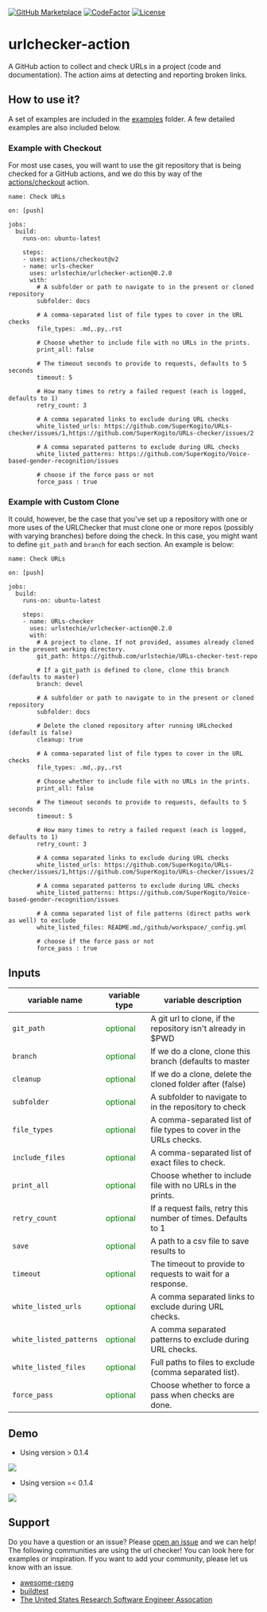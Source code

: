 [![GitHub Marketplace](https://img.shields.io/static/v1?label=Marketplace&message=urlchecker-action&color=blue?style=flat&logo=github)](https://github.com/marketplace/actions/urlchecker-action)
[![CodeFactor](https://www.codefactor.io/repository/github/urlstechie/urlchecker-action/badge)](https://www.codefactor.io/repository/github/urlstechie/urlchecker-action)
[![License](https://img.shields.io/badge/license-MIT-brightgreen)](https://github.com/urlstechie/urlchecker-action/blob/master/LICENSE)

# urlchecker-action

A GitHub action to collect and check URLs in a project (code and documentation).
The action aims at detecting and reporting broken links.

## How to use it?

A set of examples are included in the [examples](examples) folder. A few detailed 
examples are also included below.

### Example with Checkout

For most use cases, you will want to use the git repository that is being checked
for a GitHub actions, and we do this by way of the [actions/checkout](https://github.com/actions/checkout) action.

```
name: Check URLs

on: [push]

jobs:
  build:
    runs-on: ubuntu-latest

    steps:
    - uses: actions/checkout@v2
    - name: urls-checker
      uses: urlstechie/urlchecker-action@0.2.0
      with:
        # A subfolder or path to navigate to in the present or cloned repository
        subfolder: docs

        # A comma-separated list of file types to cover in the URL checks
        file_types: .md,.py,.rst

        # Choose whether to include file with no URLs in the prints.
        print_all: false

        # The timeout seconds to provide to requests, defaults to 5 seconds
        timeout: 5

        # How many times to retry a failed request (each is logged, defaults to 1)
        retry_count: 3

        # A comma separated links to exclude during URL checks
        white_listed_urls: https://github.com/SuperKogito/URLs-checker/issues/1,https://github.com/SuperKogito/URLs-checker/issues/2

        # A comma separated patterns to exclude during URL checks
        white_listed_patterns: https://github.com/SuperKogito/Voice-based-gender-recognition/issues

        # choose if the force pass or not
        force_pass : true
```


### Example with Custom Clone

It could, however, be the case that you've set up a repository with one or more uses of the URLChecker
that must clone one or more repos (possibly with varying branches) before doing the check.
In this case, you might want to define `git_path` and `branch` for each section.
An example is below:

```
name: Check URLs

on: [push]

jobs:
  build:
    runs-on: ubuntu-latest

    steps:
    - name: URLs-checker
      uses: urlstechie/urlchecker-action@0.2.0
      with:
        # A project to clone. If not provided, assumes already cloned in the present working directory.
        git_path: https://github.com/urlstechie/URLs-checker-test-repo

        # If a git_path is defined to clone, clone this branch (defaults to master)
        branch: devel

        # A subfolder or path to navigate to in the present or cloned repository
        subfolder: docs

        # Delete the cloned repository after running URLchecked (default is false)
        cleanup: true

        # A comma-separated list of file types to cover in the URL checks
        file_types: .md,.py,.rst

        # Choose whether to include file with no URLs in the prints.
        print_all: false

        # The timeout seconds to provide to requests, defaults to 5 seconds
        timeout: 5

        # How many times to retry a failed request (each is logged, defaults to 1)
        retry_count: 3

        # A comma separated links to exclude during URL checks
        white_listed_urls: https://github.com/SuperKogito/URLs-checker/issues/1,https://github.com/SuperKogito/URLs-checker/issues/2

        # A comma separated patterns to exclude during URL checks
        white_listed_patterns: https://github.com/SuperKogito/Voice-based-gender-recognition/issues

        # A comma separated list of file patterns (direct paths work as well) to exclude
        white_listed_files: README.md,/github/workspace/_config.yml

        # choose if the force pass or not
        force_pass : true
```
## Inputs


| variable name               | variable type                                |      variable description                                        |
|-----------------------------|----------------------------------------------|------------------------------------------------------------------|
| `git_path`                  | <span style="color:green"> optional </span>  | A git url to clone, if the repository isn't already in $PWD      |
| `branch`                    | <span style="color:green"> optional </span>  | If we do a clone, clone this branch (defaults to master          |
| `cleanup`                   | <span style="color:green"> optional </span>  | If we do a clone, delete the cloned folder after (false)         |
| `subfolder`                 | <span style="color:green"> optional </span>  | A subfolder to navigate to in the repository to check            |
| `file_types`                | <span style="color:green"> optional </span>  | A comma-separated list of file types to cover in the URLs checks.|
| `include_files`             | <span style="color:green"> optional </span>  | A comma-separated list of exact files to check.                  |
| `print_all`                 | <span style="color:green"> optional </span>  | Choose whether to include file with no URLs in the prints.       |
| `retry_count`               | <span style="color:green"> optional </span>  | If a request fails, retry this number of times. Defaults to 1    |
| `save`                      | <span style="color:green"> optional </span>  | A path to a csv file to save results to                          |
| `timeout`                   | <span style="color:green"> optional </span>  | The timeout to provide to requests to wait for a response.       |
| `white_listed_urls`         | <span style="color:green"> optional </span>  | A comma separated links to exclude during URL checks.            |
| `white_listed_patterns`     | <span style="color:green"> optional </span>  | A comma separated patterns to exclude during URL checks.         |
| `white_listed_files`        | <span style="color:green"> optional </span>  | Full paths to files to exclude (comma separated list).           |
| `force_pass`                | <span style="color:green"> optional </span>  | Choose whether to force a pass when checks are done.             |

## Demo
- Using version > 0.1.4
<img src="demo2.gif"/>

- Using version =< 0.1.4
<img src="demo.gif"/>

## Support

Do you have a question or an issue? Please [open an issue](https://github.com/urlstechie/urlchecker-action/issues) and we can help!
The following communities are using the url checker! You can look here for examples
or inspiration. If you want to add your community, please let us know with an issue.

- [awesome-rseng](https://github.com/rseng/awesome-rseng)
- [buildtest](https://github.com/HPC-buildtest/buildtest-framework)
- [The United States Research Software Engineer Assocation](https://github.com/USRSE/usrse.github.io)
